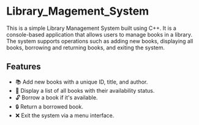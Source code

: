 # Library_Magement_System


This is a simple Library Management System built using C++. It is a console-based application that allows users to manage books in a library. The system supports operations such as adding new books, displaying all books, borrowing and returning books, and exiting the system.

## Features

- 📚 Add new books with a unique ID, title, and author.
- 📖 Display a list of all books with their availability status.
- 🔓 Borrow a book if it's available.
- 🔒 Return a borrowed book.
- ❌ Exit the system via a menu interface.
